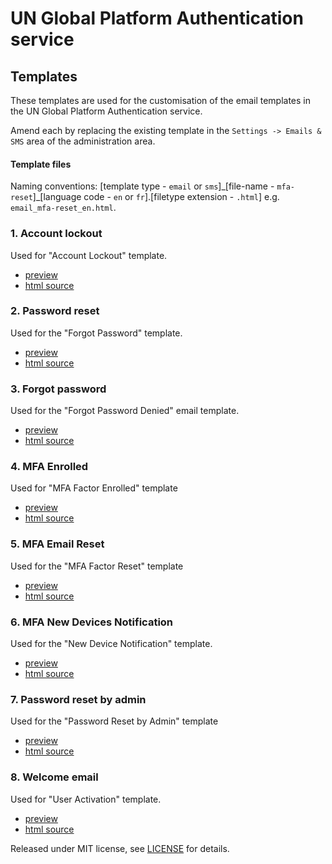 # UN Global Platform Authentication service

## Templates
These templates are used for the customisation of the email templates in the UN Global Platform Authentication service.

Amend each by replacing the existing template in the `Settings -> Emails & SMS` area of the administration area.

#### Template files
Naming conventions: [template type - `email` or `sms`]\_[file-name - `mfa-reset`]\_[language code - `en` or `fr`].[filetype extension - `.html`] e.g. `email_mfa-reset_en.html`.

### 1. Account lockout
  Used for "Account Lockout" template.
  - [preview](https://unglobalplatform.github.io/okta-templates/email_account-lockout_en.html)
  - [html source](email_account-lockout_en.html)

### 2. Password reset
  Used for the "Forgot Password" template.
  - [preview](https://unglobalplatform.github.io/okta-templates/email_account-password-reset_en.html)
  - [html source](email_account-password-reset_en.html)

### 3. Forgot password
  Used for the "Forgot Password Denied" email template.
  - [preview](https://unglobalplatform.github.io/okta-templates/email_forgot-password_en.html)
  - [html source](email_forgot-password_en.html)

### 4. MFA Enrolled
  Used for "MFA Factor Enrolled" template
  - [preview](https://unglobalplatform.github.io/okta-templates/email_mfa-enrolled_en.html)
  - [html source](email_mfa-enrolled_en.html)

### 5. MFA Email Reset
  Used for the "MFA Factor Reset" template
  - [preview](https://unglobalplatform.github.io/okta-templates/email_mfa-reset_en.html)
  - [html source](email_mfa-reset_en.html)

### 6. MFA New Devices Notification
  Used for the "New Device Notification" template.
  - [preview](https://unglobalplatform.github.io/okta-templates/email_new-devices-notification_en.html)
  - [html source](email_new-devices-notification_en.html)

### 7. Password reset by admin
  Used for the "Password Reset by Admin" template
  - [preview](https://unglobalplatform.github.io/okta-templates/email_password-reset-by-admin_en.html)
  - [html source](email_password-reset-by-admin_en.html)

### 8. Welcome email
  Used for "User Activation" template.
  - [preview](https://unglobalplatform.github.io/okta-templates/email_welcome_en.html)
  - [html source](email_welcome_en.html)

Released under MIT license, see [LICENSE](LICENSE.md) for details.
